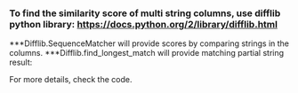 ### To find the similarity score of multi string columns, use difflib python library: https://docs.python.org/2/library/difflib.html

***Difflib.SequenceMatcher will provide scores by comparing strings in the columns. 
***Difflib.find_longest_match will provide matching partial string result:

For more details, check the code.
